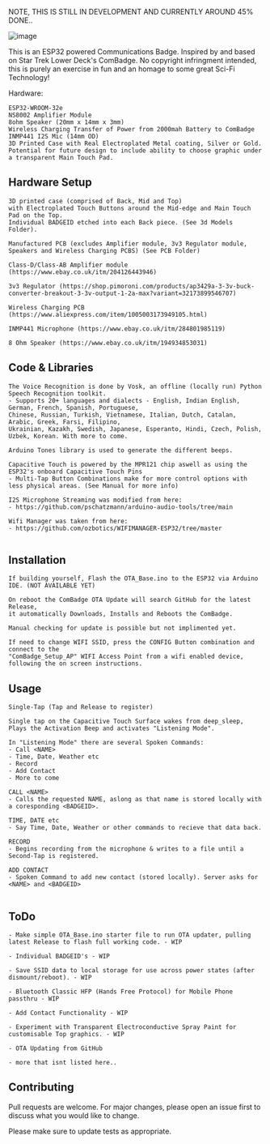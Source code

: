 NOTE, THIS IS STILL IN DEVELOPMENT AND CURRENTLY AROUND 45% DONE..


![image](https://user-images.githubusercontent.com/72343266/204059726-b489b27e-8249-4f7a-ad3c-b7bba65312fd.png)

This is an ESP32 powered Communications Badge. Inspired by and based on Star Trek Lower Deck's ComBadge.
No copyright infringment intended, this is purely an exercise in fun and an homage to some great Sci-Fi Technology!


Hardware:
```
ESP32-WROOM-32e
NS8002 Amplifier Module
8ohm Speaker (20mm x 14mm x 3mm)
Wireless Charging Transfer of Power from 2000mah Battery to ComBadge
INMP441 I2S Mic (14mm OD)
3D Printed Case with Real Electroplated Metal coating, Silver or Gold.
Potential for future design to include ability to choose graphic under a transparent Main Touch Pad.
```

## Hardware Setup
```
3D printed case (comprised of Back, Mid and Top)
with Electroplated Touch Buttons around the Mid-edge and Main Touch Pad on the Top.
Individual BADGEID etched into each Back piece. (See 3d Models Folder).

Manufactured PCB (excludes Amplifier module, 3v3 Regulator module, Speakers and Wireless Charging PCBS) (See PCB Folder)

Class-D/Class-AB Amplifier module (https://www.ebay.co.uk/itm/204126443946)

3v3 Regulator (https://shop.pimoroni.com/products/ap3429a-3-3v-buck-converter-breakout-3-3v-output-1-2a-max?variant=32173899546707)

Wireless Charging PCB (https://www.aliexpress.com/item/1005003173949105.html)

INMP441 Microphone (https://www.ebay.co.uk/itm/284801985119)

8 Ohm Speaker (https://www.ebay.co.uk/itm/194934853031)

```

## Code & Libraries
```
The Voice Recognition is done by Vosk, an offline (locally run) Python Speech Recognition toolkit.
- Supports 20+ languages and dialects - English, Indian English, German, French, Spanish, Portuguese,
Chinese, Russian, Turkish, Vietnamese, Italian, Dutch, Catalan, Arabic, Greek, Farsi, Filipino,
Ukrainian, Kazakh, Swedish, Japanese, Esperanto, Hindi, Czech, Polish, Uzbek, Korean. With more to come.

Arduino Tones library is used to generate the different beeps.

Capacitive Touch is powered by the MPR121 chip aswell as using the ESP32's onboard Capacitive Touch Pins
- Multi-Tap Button Combinations make for more control options with less physical areas. (See Manual for more info)

I2S Microphone Streaming was modified from here:
- https://github.com/pschatzmann/arduino-audio-tools/tree/main

Wifi Manager was taken from here:
- https://github.com/ozbotics/WIFIMANAGER-ESP32/tree/master


```

## Installation
```
If building yourself, Flash the OTA_Base.ino to the ESP32 via Arduino IDE. (NOT AVAILABLE YET)

On reboot the ComBadge OTA Update will search GitHub for the latest Release,
it automatically Downloads, Installs and Reboots the ComBadge.

Manual checking for update is possible but not implimented yet.

If need to change WIFI SSID, press the CONFIG Button combination and connect to the
"ComBadge_Setup_AP" WIFI Access Point from a wifi enabled device, following the on screen instructions.
```

## Usage
```
Single-Tap (Tap and Release to register)

Single tap on the Capacitive Touch Surface wakes from deep_sleep,
Plays the Activation Beep and activates "Listening Mode".

In "Listening Mode" there are several Spoken Commands:
- Call <NAME>
- Time, Date, Weather etc
- Record
- Add Contact
- More to come

CALL <NAME>
- Calls the requested NAME, aslong as that name is stored locally with a coresponding <BADGEID>.

TIME, DATE etc
- Say Time, Date, Weather or other commands to recieve that data back.

RECORD
- Begins recording from the microphone & writes to a file until a Second-Tap is registered.

ADD CONTACT
- Spoken Command to add new contact (stored locally). Server asks for <NAME> and <BADGEID>


```

## ToDo
```
- Make simple OTA_Base.ino starter file to run OTA updater, pulling latest Release to flash full working code. - WIP

- Individual BADGEID's - WIP

- Save SSID data to local storage for use across power states (after dismount/reboot). - WIP

- Bluetooth Classic HFP (Hands Free Protocol) for Mobile Phone passthru - WIP

- Add Contact Functionality - WIP

- Experiment with Transparent Electroconductive Spray Paint for customisable Top graphics. - WIP

- OTA Updating from GitHub

- more that isnt listed here..

```


## Contributing

Pull requests are welcome. For major changes, please open an issue first
to discuss what you would like to change.

Please make sure to update tests as appropriate.
